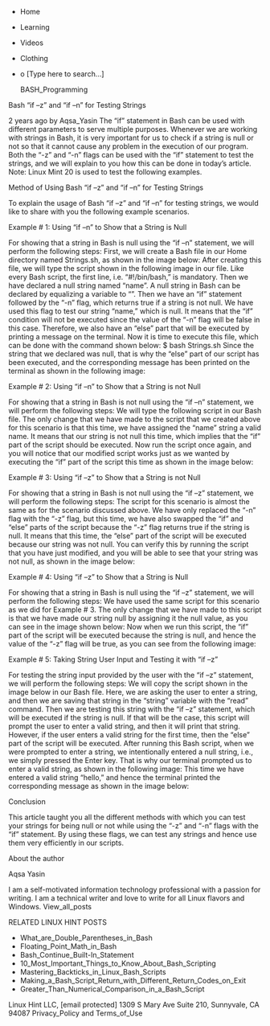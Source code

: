 





















































* Home
* Learning
* Videos
* Clothing
*
  o [Type here to search...]


   BASH_Programming


Bash “if –z” and “if –n” for Testing Strings

2 years ago
by Aqsa_Yasin
The “if” statement in Bash can be used with different parameters to serve
multiple purposes. Whenever we are working with strings in Bash, it is very
important for us to check if a string is null or not so that it cannot cause
any problem in the execution of our program. Both the “-z” and “-n” flags can
be used with the “if” statement to test the strings, and we will explain to you
how this can be done in today’s article.
Note: Linux Mint 20 is used to test the following examples.

Method of Using Bash “if –z” and “if –n” for Testing Strings

To explain the usage of Bash “if –z” and “if –n” for testing strings, we would
like to share with you the following example scenarios.

Example # 1: Using “if –n” to Show that a String is Null

For showing that a string in Bash is null using the “if –n” statement, we will
perform the following steps:
First, we will create a Bash file in our Home directory named Strings.sh, as
shown in the image below:
After creating this file, we will type the script shown in the following image
in our file. Like every Bash script, the first line, i.e. “#!/bin/bash,” is
mandatory. Then we have declared a null string named “name”. A null string in
Bash can be declared by equalizing a variable to “”. Then we have an “if”
statement followed by the “-n” flag, which returns true if a string is not
null. We have used this flag to test our string “name,” which is null. It means
that the “if” condition will not be executed since the value of the “-n” flag
will be false in this case. Therefore, we also have an “else” part that will be
executed by printing a message on the terminal.
Now it is time to execute this file, which can be done with the command shown
below:
$ bash Strings.sh
Since the string that we declared was null, that is why the “else” part of our
script has been executed, and the corresponding message has been printed on the
terminal as shown in the following image:

Example # 2: Using “if –n” to Show that a String is not Null

For showing that a string in Bash is not null using the “if –n” statement, we
will perform the following steps:
We will type the following script in our Bash file. The only change that we
have made to the script that we created above for this scenario is that this
time, we have assigned the “name” string a valid name. It means that our string
is not null this time, which implies that the “if” part of the script should be
executed.
Now run the script once again, and you will notice that our modified script
works just as we wanted by executing the “if” part of the script this time as
shown in the image below:

Example # 3: Using “if –z” to Show that a String is not Null

For showing that a string in Bash is not null using the “if –z” statement, we
will perform the following steps:
The script for this scenario is almost the same as for the scenario discussed
above. We have only replaced the “-n” flag with the “-z” flag, but this time,
we have also swapped the “if” and “else” parts of the script because the “-z”
flag returns true if the string is null. It means that this time, the “else”
part of the script will be executed because our string was not null.
You can verify this by running the script that you have just modified, and you
will be able to see that your string was not null, as shown in the image below:

Example # 4: Using “if –z” to Show that a String is Null

For showing that a string in Bash is null using the “if –z” statement, we will
perform the following steps:
We have used the same script for this scenario as we did for Example # 3. The
only change that we have made to this script is that we have made our string
null by assigning it the null value, as you can see in the image shown below:
Now when we run this script, the “if” part of the script will be executed
because the string is null, and hence the value of the “-z” flag will be true,
as you can see from the following image:

Example # 5: Taking String User Input and Testing it with “if –z”

For testing the string input provided by the user with the “if –z” statement,
we will perform the following steps:
We will copy the script shown in the image below in our Bash file. Here, we are
asking the user to enter a string, and then we are saving that string in the
“string” variable with the “read” command. Then we are testing this string with
the “if –z” statement, which will be executed if the string is null. If that
will be the case, this script will prompt the user to enter a valid string, and
then it will print that string. However, if the user enters a valid string for
the first time, then the “else” part of the script will be executed.
After running this Bash script, when we were prompted to enter a string, we
intentionally entered a null string, i.e., we simply pressed the Enter key.
That is why our terminal prompted us to enter a valid string, as shown in the
following image:
This time we have entered a valid string “hello,” and hence the terminal
printed the corresponding message as shown in the image below:

Conclusion

This article taught you all the different methods with which you can test your
strings for being null or not while using the “-z” and “-n” flags with the “if”
statement. By using these flags, we can test any strings and hence use them
very efficiently in our scripts.


About the author


Aqsa Yasin

I am a self-motivated information technology professional with a passion for
writing. I am a technical writer and love to write for all Linux flavors and
Windows.
View_all_posts

RELATED LINUX HINT POSTS


* What_are_Double_Parentheses_in_Bash
* Floating_Point_Math_in_Bash
* Bash_Continue_Built-In_Statement
* 10_Most_Important_Things_to_Know_About_Bash_Scripting
* Mastering_Backticks_in_Linux_Bash_Scripts
* Making_a_Bash_Script_Return_with_Different_Return_Codes_on_Exit
* Greater_Than_Numerical_Comparison_in_a_Bash_Script

Linux Hint LLC, [email protected]
1309 S Mary Ave Suite 210, Sunnyvale, CA 94087
 Privacy_Policy and Terms_of_Use
